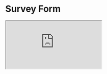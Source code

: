 # Survey Form

<iframe src="https://docs.google.com/forms/d/e/1FAIpQLSdPDpjEN98tazCLOQ7xxgK84DZeanC8wI_akPyKOeW3HwBhuA/viewform" title="Survey Form"/>
